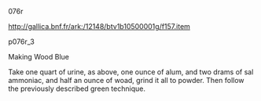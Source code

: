 076r

http://gallica.bnf.fr/ark:/12148/btv1b10500001g/f157.item

p076r_3

Making Wood Blue

Take one quart of urine, as above, one ounce of alum, and two drams of sal ammoniac, and half an ounce of woad, grind it all to powder. Then follow the previously described green technique.
